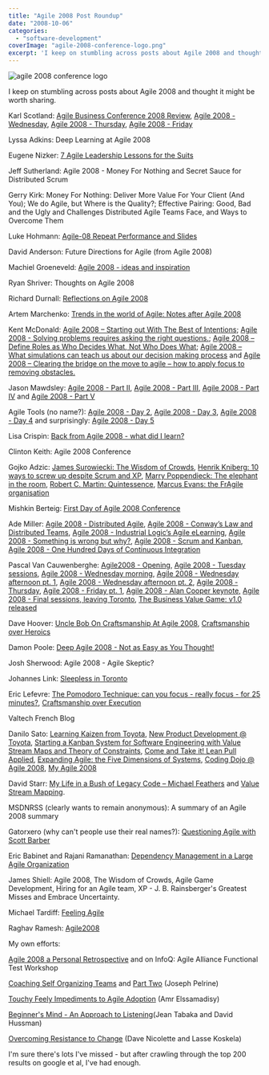 ```yaml
---
title: "Agile 2008 Post Roundup"
date: "2008-10-06"
categories: 
  - "software-development"
coverImage: "agile-2008-conference-logo.png"
excerpt: 'I keep on stumbling across posts about Agile 2008 and thought it might be worth sharing.'
---
```


![agile 2008 conference logo](src/content/blog/agile-2008-post-roundup/images/agile-2008-conference-logo.png)

I keep on stumbling across posts about Agile 2008 and thought it might be worth sharing.

Karl Scotland: [Agile Business Conference 2008 Review](https://availagility.wordpress.com/2008/09/26/agile-business-conference-2008-review/), [Agile 2008 - Wednesday](https://availagility.wordpress.com/2008/08/08/agile-2008-wednesday/), [Agile 2008 - Thursday](https://availagility.wordpress.com/2008/08/08/agile-2008-thursday/), [Agile 2008 - Friday](https://availagility.wordpress.com/2008/08/09/agile-2008-friday/)

Lyssa Adkins: Deep Learning at Agile 2008

Eugene Nizker: [7 Agile Leadership Lessons for the Suits](https://www.cio.com/article/447712/_Agile_Leadership_Lessons_for_the_Suits?contentId=447712&slug=&)

Jeff Sutherland: Agile 2008 - Money For Nothing and Secret Sauce for Distributed Scrum

Gerry Kirk: Money For Nothing: Deliver More Value For Your Client (And You); We do Agile, but Where is the Quality?; Effective Pairing: Good, Bad and the Ugly and Challenges Distributed Agile Teams Face, and Ways to Overcome Them

Luke Hohmann: [Agile-08 Repeat Performance and Slides](https://www.enthiosys.com/insights-tools/agile-08-repeat-performance-and-slides)

David Anderson: Future Directions for Agile (from Agile 2008)

Machiel Groeneveld: [Agile 2008 - ideas and inspiration](https://blog.xebia.com/2008/08/27/agile-2008-ideas-and-inspiration/)

Ryan Shriver: Thoughts on Agile 2008

Richard Durnall: [Reflections on Agile 2008](https://www.richarddurnall.com/?p=51)

Artem Marchenko: [Trends in the world of Agile: Notes after Agile 2008](https://agilesoftwaredevelopment.com/blog/artem/trends-in-agile-post-agile2008)

Kent McDonald: [Agile 2008 – Starting out With The Best of Intentions](https://blog.projectconnections.com/project_practitioners/2008/08/agile-2008-star.html); [Agile 2008 - Solving problems requires asking the right questions.](https://blog.projectconnections.com/project_practitioners/2008/08/agile-2008---so.html); [Agile 2008 – Define Roles as Who Decides What, Not Who Does What](https://blog.projectconnections.com/project_practitioners/2008/08/agile-2008-defi.html); [Agile 2008 – What simulations can teach us about our decision making process](https://blog.projectconnections.com/project_practitioners/2008/08/agile-2008-what.html) and [Agile 2008 – Clearing the bridge on the move to agile – how to apply focus to removing obstacles.](https://blog.projectconnections.com/project_practitioners/2008/08/agile-2008-clea.html)

Jason Mawdsley: [Agile 2008 - Part II](https://ontherighttracc.blogspot.com/2008/08/agile-2008-part-ii.html), [Agile 2008 - Part III](https://ontherighttracc.blogspot.com/2008/08/agile-2008-part-iii.html), [Agile 2008 - Part IV](https://ontherighttracc.blogspot.com/2008/08/agile-2008-part-iv.html) and [Agile 2008 - Part V](https://ontherighttracc.blogspot.com/2008/08/agile-2008-part-v.html)

Agile Tools (no name?): [Agile 2008 - Day 2](https://agiletools.wordpress.com/2008/08/05/agile-2008-day-2/), [Agile 2008 - Day 3](https://agiletools.wordpress.com/2008/08/06/agile-2008-day-3/), [Agile 2008 - Day 4](https://agiletools.wordpress.com/2008/08/07/agile-2008-day-4/) and surprisingly: [Agile 2008 - Day 5](https://agiletools.wordpress.com/2008/08/08/agile-2008-day-5/)

Lisa Crispin: [Back from Agile 2008 - what did I learn?](https://lisacrispin.blogspot.com/2008/08/back-from-agile-2008-what-did-i-learn.html)

Clinton Keith: Agile 2008 Conference

Gojko Adzic: [James Surowiecki: The Wisdom of Crowds](https://gojko.net/2008/08/05/building-smart-teams/), [Henrik Kniberg: 10 ways to screw up despite Scrum and XP](https://gojko.net/2008/08/06/10-ways-to-screw-up-despite-scrum-and-xp/), [Marry Poppendieck: The elephant in the room](https://gojko.net/2008/08/07/paying-programmers-are-bonuses-bad-and-what-to-do-about-it/), [Robert C. Martin: Quintessence](https://gojko.net/2008/08/08/the-fifth-element-of-the-agile-manifesto/), [Marcus Evans: the FrAgile organisation](https://gojko.net/2008/08/08/adopting-agile-from-inside-learnings-from-the-bbc/)

Mishkin Berteig: [First Day of Agile 2008 Conference](https://www.agileadvice.com/2008/08/05/miscellaneous/first-day-of-agile-2008-conference/)

Ade Miller: [Agile 2008 - Distributed Agile](https://www.ademiller.com/blogs/tech/2008/08/agile-2008-distributed-agile/), [Agile 2008 - Conway’s Law and Distributed Teams](https://www.ademiller.com/blogs/tech/2008/08/agile-2008-conways-law-and-distributed-teams/), [Agile 2008 - Industrial Logic’s Agile eLearning](https://www.ademiller.com/blogs/tech/2008/08/agile-2008-industrial-logics-agile-elearning/), [Agile 2008 - Something is wrong but why?](https://www.ademiller.com/blogs/tech/2008/08/wrong-but-why/), [Agile 2008 - Scrum and Kanban](https://www.ademiller.com/blogs/tech/2008/08/agile-2008-scrum-and-kanban/), [Agile 2008 - One Hundred Days of Continuous Integration](https://www.ademiller.com/blogs/tech/2008/08/agile-2008-presentation/)

Pascal Van Cauwenberghe: [Agile2008 - Opening](https://blog.nayima.be/2008/08/05/agile2008-opening/), [Agile 2008 - Tuesday sessions](https://blog.nayima.be/2008/08/06/agile-2008-tuesday-sessions/), [Agile 2008 - Wednesday morning](https://blog.nayima.be/2008/08/06/agile-2008-wednesday-morning/), [Agile 2008 - Wednesday afternoon pt. 1](https://blog.nayima.be/2008/08/07/agile-2008-wednesday-afternoon-pt-1/), [Agile 2008 - Wednesday afternoon pt. 2](https://blog.nayima.be/2008/08/07/agile-2008-wednesday-afternoon-pt-2/), [Agile 2008 - Thursday](https://blog.nayima.be/2008/08/08/agile-2008-thursday/), [Agile 2008 - Friday pt. 1](https://blog.nayima.be/2008/08/08/agile-2008-friday-pt-1/), [Agile 2008 - Alan Cooper keynote,](https://blog.nayima.be/2008/08/12/agile-2008-alan-cooper-keynote/) [Agile 2008 - Final sessions, leaving Toronto](https://blog.nayima.be/2008/08/13/agile-2008-final-sessions-leaving-toronto/), [The Business Value Game: v1.0 released](https://blog.nayima.be/2008/08/15/the-business-value-game-v10-released/)

Dave Hoover: [Uncle Bob On Craftsmanship At Agile 2008](https://softwarecraftsmanship.oreilly.com/news/2008/8/8/uncle-bob-on-craftsmanship-at-agile-2008), [Craftsmanship over Heroics](https://softwarecraftsmanship.oreilly.com/news/2008/8/12/craftsmanship-over-heroics)

Damon Poole: [Deep Agile 2008 - Not as Easy as You Thought!](https://damonpoole.blogspot.com/2008/09/deep-agile-2008-not-as-easy-as-you.html)

Josh Sherwood: Agile 2008 - Agile Skeptic?

Johannes Link: [Sleepless in Toronto](https://blog.johanneslink.net/2008/08/07/sleepless-in-toronto/)

Eric Lefevre: [The Pomodoro Technique: can you focus - really focus - for 25 minutes?](https://ericlefevre.net/wordpress/2008/08/06/the-pomodoro-technique-can-you-focus-really-focus-for-25-minutes/), [Craftsmanship over Execution](https://ericlefevre.net/wordpress/2008/09/04/craftsmanship-over-execution/)

Valtech French Blog

Danilo Sato: [Learning Kaizen from Toyota](https://www.dtsato.com/blog/2008/09/03/agile-2008-learning-kaizen-from-toyota/), [New Product Development @ Toyota](https://www.dtsato.com/blog/2008/09/02/agile-2008-new-product-development-toyota/), [Starting a Kanban System for Software Engineering with Value Stream Maps and Theory of Constraints](https://www.dtsato.com/blog/2008/08/28/agile-2008-starting-a-kanban-system-for-software-engineering-with-value-stream-maps-and-theory-of-constraints/), [Come and Take it! Lean Pull Applied](https://www.dtsato.com/blog/2008/08/26/agile-2008-lean-pull-applied/), [Expanding Agile: the Five Dimensions of Systems](https://www.dtsato.com/blog/2008/08/26/agile-2008-expanding-agile-the-five-dimensions-of-systems/), [Coding Dojo @ Agile 2008](https://www.dtsato.com/blog/2008/08/12/coding-dojo-agile-2008/), [My Agile 2008](https://www.dtsato.com/blog/2008/08/12/my-agile-2008/)

David Starr: [My Life in a Bush of Legacy Code – Michael Feathers](https://www.pluralsight.com/community/blogs/starr/archive/2008/08/06/my-life-in-a-bush-of-legacy-code-michael-feathers.aspx) and [Value Stream Mapping](https://www.pluralsight.com/community/blogs/starr/archive/2008/08/06/value-stream-mapping.aspx).

MSDNRSS (clearly wants to remain anonymous): A summary of an Agile 2008 summary

Gatorxero (why can't people use their real names?): [Questioning Agile with Scott Barber](https://devxero.wordpress.com/2008/08/06/agile-2008-questioning-agile-with-scott-barber/)

Eric Babinet and Rajani Ramanathan: [Dependency Management in a Large Agile Organization](https://devxero.wordpress.com/2008/08/07/agile-2008-dependency-management-in-a-large-agile-organization/)

James Shiell: Agile 2008, The Wisdom of Crowds, Agile Game Development, Hiring for an Agile team, XP - J. B. Rainsberger's Greatest Misses and Embrace Uncertainty.

Michael Tardiff: [Feeling Agile](https://feeling-agile.com/)

Raghav Ramesh: [Agile2008](https://ragstorooks.wordpress.com/2008/08/19/agile2008/)

My own efforts:

[Agile 2008 a Personal Retrospective](/blog/agile-2008-a-personal-retrospective) and on InfoQ: Agile Alliance Functional Test Workshop

[Coaching Self Organizing Teams](https://www.infoq.com/news/2008/08/coaching_teams) and [Part Two](/blog/coaching-self-organizing-teams) (Joseph Pelrine)

[Touchy Feely Impediments to Agile Adoption](https://www.infoq.com/news/2008/08/agile_impediments) (Amr Elssamadisy)

[Beginner's Mind - An Approach to Listening](https://www.infoq.com/news/2008/08/beginners_mind)(Jean Tabaka and David Hussman)

[Overcoming Resistance to Change](https://www.infoq.com/news/2008/08/overcoming_resistance) (Dave Nicolette and Lasse Koskela)

I'm sure there's lots I've missed - but after crawling through the top 200 results on google et al, I've had enough.
